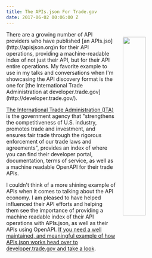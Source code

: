 ```yaml
---
title: The APIs.json For Trade.gov
date: 2017-06-02 00:06:00 Z
---
```


<p><img src="https://s3.amazonaws.com/kinlane-productions/trade-gov/deverlop_trade_logo_tall.png" align="right" width="35%" style="padding: 15px;" /></p>There are a growing number of API providers who have published [an APIs.jso](http://apisjson.org)n for their API operations, providing a machine-readable index of not just their API, but for their API entire operations. My favorite example to use in my talks and conversations when I'm showcasing the API discovery format is the one for [the International Trade Administration at developer.trade.gov](http://developer.trade.gov/).

[The International Trade Administration (ITA)](http://trade.gov/) is the government agency that "strengthens the competitiveness of U.S. industry, promotes trade and investment, and ensures fair trade through the rigorous enforcement of our trade laws and agreements", provides an index of where you can find their developer portal, documentation, terms of service, as well as a machine readable OpenAPI for their trade APIs.

I couldn't think of a more shining example of APIs when it comes to talking about the API economy. I am pleased to have helped influenced their API efforts and helping them see the importance of providing a machine readable index of their API operations with APIs.json, as well as their APIs using OpenAPI. [If you need a well maintained, and meaningful example of how APIs.json works head over to developer.trade.gov and take a look](http://developer.trade.gov/apis.json).